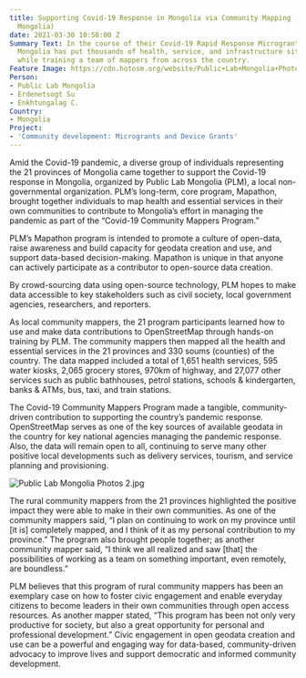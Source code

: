 ```yaml
---
title: Supporting Covid-19 Response in Mongolia via Community Mapping (by Public Lab
  Mongolia)
date: 2021-03-30 10:58:00 Z
Summary Text: In the course of their Covid-19 Rapid Response Microgrant, Public Lab
  Mongolia has put thousands of health, service, and infrastructure sites on the map
  while training a team of mappers from across the country.
Feature Image: https://cdn.hotosm.org/website/Public+Lab+Mongolia+Photos+1.jpg
Person:
- Public Lab Mongolia
- Erdenetsogt Su
- Enkhtungalag C.
Country:
- Mongolia
Project:
- 'Community development: Microgrants and Device Grants'
---
```


Amid the Covid-19 pandemic, a diverse group of individuals representing the 21 provinces of Mongolia came together to support the Covid-19 response in Mongolia, organized by Public Lab Mongolia (PLM), a local non-governmental organization. PLM’s long-term, core program, Mapathon, brought together individuals to map health and essential services in their own communities to contribute to Mongolia’s effort in managing the pandemic as part of the “Covid-19 Community Mappers Program.”

PLM’s Mapathon program is intended to promote a culture of open-data, raise awareness and build capacity for geodata creation and use, and support data-based decision-making. Mapathon is unique in that anyone can actively participate as a contributor to open-source data creation. 

By crowd-sourcing data using open-source technology, PLM hopes to make data accessible to key stakeholders such as civil society, local government agencies, researchers, and reporters.
 
As local community mappers, the 21 program participants learned how to use and make data contributions to OpenStreetMap through hands-on training by PLM. The community mappers then mapped all the health and essential services in the 21 provinces and 330 soums (counties) of the country. The data mapped included a total of 1,651 health services, 595 water kiosks, 2,065 grocery stores, 970km of highway, and 27,077 other services such as public bathhouses, petrol stations, schools & kindergarten, banks & ATMs, bus, taxi, and train stations.

The Covid-19 Community Mappers Program made a tangible, community-driven contribution to supporting the country’s pandemic response. OpenStreetMap serves as one of the key sources of available geodata in the country for key national agencies managing the pandemic response. Also, the data will remain open to all, continuing to serve many other positive local developments such as delivery services, tourism, and service planning and provisioning.  

![Public Lab Mongolia Photos 2.jpg](https://cdn.hotosm.org/website/Public+Lab+Mongolia+Photos+2.jpg)

The rural community mappers from the 21 provinces highlighted the positive impact they were able to make in their own communities. As one of the community mappers said, “I plan on continuing to work on my province until [it is] completely mapped, and I think of it as my personal contribution to my province.” The program also brought people together; as another community mapper said, “I think we all realized and saw [that] the possibilities of working as a team on something important, even remotely, are boundless.”  

PLM believes that this program of rural community mappers has been an exemplary case on how to foster civic engagement and enable everyday citizens to become leaders in their own communities through open access resources. As another mapper stated, “This program has been not only very productive for society, but also a great opportunity for personal and professional development.” Civic engagement in open geodata creation and use can be a powerful and engaging way for data-based, community-driven advocacy to improve lives and support democratic and informed community development.   